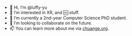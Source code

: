- 👋 Hi, I’m @luffy-yu
- 👀 I’m interested in XR, and 🆒 stuff.
- 🌱 I’m currently a 2nd-year Computer Science PhD student.
- 💞️ I’m looking to collaborate on the future.
- 📫 You can learn more about me via [chuange.org](https://www.chuange.org/).

<!---
luffy-yu/luffy-yu is a ✨ special ✨ repository because its `README.md` (this file) appears on your GitHub profile.
You can click the Preview link to take a look at your changes.
--->
